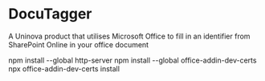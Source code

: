 # DocuTagger
A Uninova product that utilises Microsoft Office to fill in an identifier from SharePoint Online in your office document 


npm install --global http-server
npm install --global office-addin-dev-certs
npx office-addin-dev-certs install
